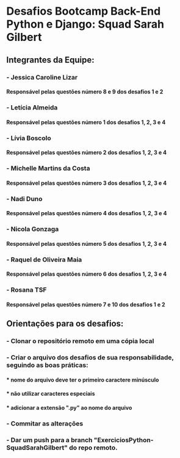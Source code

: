 # Desafios Bootcamp Back-End Python e Django: Squad Sarah Gilbert
## Integrantes da Equipe:
### - Jessica Caroline Lizar
#### Responsável pelas questões número 8 e 9 dos desafios 1 e 2 
### - Letícia Almeida
#### Responsável pelas questões número 1 dos desafios 1, 2, 3 e 4 
### - Lívia Boscolo
#### Responsável pelas questões número 2 dos desafios 1, 2, 3 e 4 
### - Michelle Martins da Costa
#### Responsável pelas questões número 3 dos desafios 1, 2, 3 e 4 
### - Nadi Duno
#### Responsável pelas questões número 4 dos desafios 1, 2, 3 e 4 
### - Nicola Gonzaga
#### Responsável pelas questões número 5 dos desafios 1, 2, 3 e 4 
### - Raquel de Oliveira Maia
#### Responsável pelas questões número 6 dos desafios 1, 2, 3 e 4 
### - Rosana TSF
#### Responsável pelas questões número 7 e 10 dos desafios 1 e 2 

## Orientações para os desafios:
### - Clonar o repositório remoto em uma cópia local
### - Criar o arquivo dos desafios de sua responsabilidade, seguindo as boas práticas:
#### * nome do arquivo deve ter o primeiro caractere minúsculo
#### * não utilizar caracteres especiais
#### * adicionar a extensão ".py" ao nome do arquivo
### - Commitar as alterações
### - Dar um push para a branch "ExerciciosPython-SquadSarahGilbert" do repo remoto.


